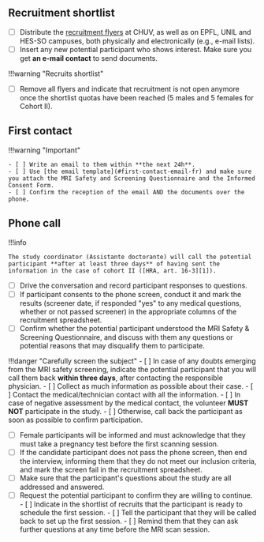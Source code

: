 ## Recruitment shortlist

- [ ] Distribute the [recruitment flyers](../assets/files/Flyer-2.0MREye.pdf) at CHUV, as well as on EPFL, UNIL and HES-SO campuses, both physically and electronically (e.g., e-mail lists).
- [ ] Insert any new potential participant who shows interest. Make sure you get **an e-mail contact** to send documents.

!!!warning "Recruits shortlist"

- [ ] Remove all flyers and indicate that recruitment is not open anymore once the shortlist quotas have been reached (5 males and 5 females for Cohort II).

## First contact

!!!warning "Important"

    - [ ] Write an email to them within **the next 24h**.
    - [ ] Use [the email template](#first-contact-email-fr) and make sure you attach the MRI Safety and Screening Questionnaire and the Informed Consent Form.
    - [ ] Confirm the reception of the email AND the documents over the phone.

## Phone call

!!!info

    The study coordinator (Assistante doctorante) will call the potential participant **after at least three days** of having sent the information in the case of cohort II ([HRA, art. 16-3][1]).

- [ ] Drive the conversation and record participant responses to questions.
- [ ] If participant consents to the phone screen, conduct it and mark the results (screener date, if responded "yes" to any medical questions, whether or not passed screener) in the appropriate columns of the recruitment spreadsheet.
- [ ] Confirm whether the potential participant understood the MRI Safety & Screening Questionnaire, and discuss with them any questions or potential reasons that may disqualify them to participate.

!!!danger "Carefully screen the subject"
    - [ ] In case of any doubts emerging from the MRI safety screening, indicate the potential participant that you will call them back **within three days**, after contacting the responsible physician.
    - [ ] Collect as much information as possible about their case.
    - [ ] Contact the medical/technician contact with all the information.
    - [ ] In case of negative assessment by the medical contact, the volunteer **MUST NOT** participate in the study.
    - [ ] Otherwise, call back the participant as soon as possible to confirm participation.

- [ ] Female participants will be informed and must acknowledge that they must take a pregnancy test before the first scanning session.
- [ ] If the candidate participant does not pass the phone screen, then end the interview, informing them that they do not meet our inclusion criteria, and mark the screen fail in the recruitment spreadsheet.
- [ ] Make sure that the participant's questions about the study are all addressed and answered.
- [ ] Request the potential participant to confirm they are willing to continue.
      - [ ] Indicate in the shortlist of recruits that the participant is ready to schedule the first session.
      - [ ] Tell the participant that they will be called back to set up the first session.
      - [ ] Remind them that they can ask further questions at any time before the MRI scan session.
